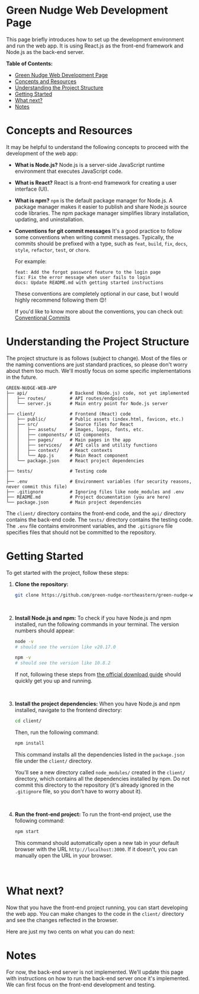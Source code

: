 # Green Nudge Web Development Page

This page briefly introduces how to set up the development environment and run the web app. It is using React.js as the front-end framework and Node.js as the back-end server.


**Table of Contents:**
- [Green Nudge Web Development Page](#green-nudge-web-development-page)
- [Concepts and Resources](#concepts-and-resources)
- [Understanding the Project Structure](#understanding-the-project-structure)
- [Getting Started](#getting-started)
- [What next?](#what-next)
- [Notes](#notes)

# Concepts and Resources

It may be helpful to understand the following concepts to proceed with the development of the web app:

- **What is Node.js?**
    Node.js is a server-side JavaScript runtime environment that executes JavaScript code.

- **What is React?**
    React is a front-end framework for creating a user interface (UI).

- **What is npm?**
    `npm` is the default package manager for Node.js. A package manager makes it easier to publish and share Node.js source code libraries. The npm package manager simplifies library installation, updating, and uninstallation.

- **Conventions for git commit messages**
    It's a good practice to follow some conventions when writing commit messages. Typically, the commits should be prefixed with a type, such as `feat`, `build`, `fix`, `docs`, `style`, `refactor`, `test`, or `chore`. 
    
    For example:
    ```
    feat: Add the forgot password feature to the login page
    fix: Fix the error message when user fails to login
    docs: Update README.md with getting started instructions
    ```

    These conventions are completely optional in our case, but I would highly recommend following them 😊!
    
    If you'd like to know more about the conventions, you can check out: [Conventional Commits](https://www.conventionalcommits.org/en/v1.0.0/)


# Understanding the Project Structure

The project structure is as follows (subject to change). Most of the files or the naming conventions are just standard practices, so please don't worry about them too much. We'll mostly focus on some specific implementations in the future.

```plaintext
GREEN-NUDGE-WEB-APP
├── api/                # Backend (Node.js) code, not yet implemented
│   ├── routes/         # API routes/endpoints
│   └── server.js       # Main entry point for Node.js server
│
├── client/             # Frontend (React) code
│   ├── public/         # Public assets (index.html, favicon, etc.)
│   ├── src/            # Source files for React
│   │   ├── assets/     # Images, logos, fonts, etc.
│   │   ├── components/ # UI components
│   │   ├── pages/      # Main pages in the app
│   │   ├── services/   # API calls and utility functions
│   │   ├── context/    # React contexts
│   │   └── App.js      # Main React component
│   └── package.json    # React project dependencies
│
├── tests/              # Testing code
│
├── .env                # Environment variables (for security reasons, never commit this file)
├── .gitignore          # Ignoring files like node_modules and .env
├── README.md           # Project documentation (you are here)
└── package.json        # Main project dependencies
```

The `client/` directory contains the front-end code, and the `api/` directory contains the back-end code. The `tests/` directory contains the testing code. The `.env` file contains environment variables, and the `.gitignore` file specifies files that should not be committed to the repository.


# Getting Started

To get started with the project, follow these steps:

1. **Clone the repository:**
    ```bash
    git clone https://github.com/green-nudge-northeastern/green-nudge-web-app.git
    ```

    <p> <br> </p>

2. **Install Node.js and npm:**
    To check if you have Node.js and npm installed, run the following commands in your terminal. The version numbers should appear:
    ```bash
    node -v
    # should see the version like v20.17.0

    npm -v
    # should see the version like 10.8.2
    ```
    
    If not, following these steps from [the official download guide](https://nodejs.org/en/download/package-manager/) should quickly get you up and running.


    <p> <br> </p>

3. **Install the project dependencies:**
    When you have Node.js and npm installed, navigate to the frontend directory:
    ```bash
    cd client/
    ```
    Then, run the following command:
    ```bash
    npm install
    ```
    This command installs all the dependencies listed in the `package.json` file under the `client/` directory.

    You'll see a new directory called `node_modules/` created in the `client/` directory, which contains all the dependencies installed by npm. Do not commit this directory to the repository (it's already ignored in the `.gitignore` file, so you don't have to worry about it).

    <p> <br> </p>

4. **Run the front-end project:**
    To run the front-end project, use the following command:
    ```bash
    npm start
    ```
    This command should automatically open a new tab in your default browser with the URL `http://localhost:3000`. If it doesn't, you can manually open the URL in your browser.

    <p> <br> </p>

# What next?

Now that you have the front-end project running, you can start developing the web app. You can make changes to the code in the `client/` directory and see the changes reflected in the browser.

Here are just my two cents on what you can do next:



# Notes

For now, the back-end server is not implemented. We'll update this page with instructions on how to run the back-end server once it's implemented. We can first focus on the front-end development and testing.